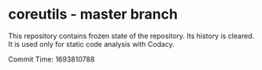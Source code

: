# coreutils - master branch

This repository contains frozen state of the repository.
Its history is cleared. It is used only for static code
analysis with Codacy.

Commit Time: 1693810788